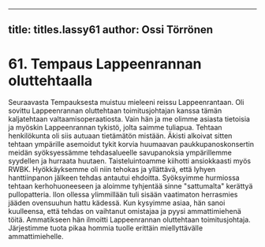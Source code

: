 
---

title: titles.lassy61
author: Ossi Törrönen
---


    
# 61. Tempaus Lappeenrannan oluttehtaalla

Seuraavasta Tempauksesta muistuu mieleeni reissu Lappeenrantaan. Oli sovittu Lappeenrannan 
oluttehtaan toimitusjohtajan kanssa tämän kaljatehtaan valtaamisoperaatiosta. Vain hän ja me olimme 
asiasta tietoisia ja myöskin Lappeenrannan tykistö, jolta saimme tuliapua. Tehtaan henkilökunta oli siis 
autuaan tietämätön mistään. Äkisti alkoivat sitten tehtaan ympärille asemoidut tykit korvia huumaavan 
paukkupanoskonsertin meidän syöksyessämme tehdasalueelle savupanoksia ympärillemme syydellen 
ja hurraata huutaen. Taisteluintoamme kiihotti ansiokkaasti myös RWBK. Hyökkäyksemme oli niin 
tehokas ja yllättävä, että lyhyen hanttiinpanon jälkeen tehdas antautui ehdoitta. Syöksyimme hurmiossa 
tehtaan kerhohuoneeseen ja aloimme tyhjentää sinne "sattumalta" kerättyä pullopatteria. Ilon ollessa 
ylimmillään tuli sisään vaatimaton herrasmies jääden ovensuuhun hattu kädessä. Kun kysyimme asiaa, 
hän sanoi kuulleensa, että tehdas on vaihtanut omistajaa ja pyysi ammattimiehenä töitä. Ammatikseen 
hän ilmoitti Lappeenrannan oluttehtaan toimitusjohtaja. Järjestimme tuota pikaa hommia tuolle erittäin 
miellyttävälle ammattimiehelle.
